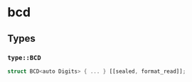 # bcd


## Types

### `type::BCD`

```rust
struct BCD<auto Digits> { ... } [[sealed, format_read]];
```
